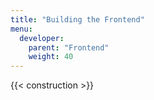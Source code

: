 ```yaml
---
title: "Building the Frontend"
menu:
  developer:
    parent: "Frontend"
    weight: 40
---
```


{{< construction >}}
